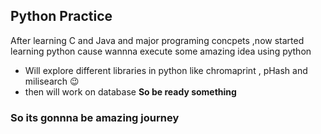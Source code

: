 ## Python Practice
After learning C and Java and major programing concpets ,now started learning python cause wannna execute some amazing idea using python 
- Will explore different libraries in python like chromaprint , pHash and milisearch 😉
- then will work on database 
**So be ready something**
### So its gonnna be amazing journey 